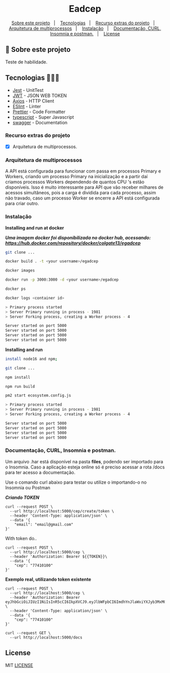 <h1 align="center">Eadcep</h1>

<p align="center">
  <a href="#about">Sobre este projeto</a>&nbsp;&nbsp;&nbsp;|&nbsp;&nbsp;&nbsp;
  <a href="#tecnologias">Tecnologias</a>&nbsp;&nbsp;&nbsp;|&nbsp;&nbsp;&nbsp;
  <a href="#recursos">Recurso extras do projeto</a>&nbsp;&nbsp;&nbsp;|&nbsp;&nbsp;&nbsp;
  <a href="#multiprocessos">Arquitetura de multiprocessos</a>&nbsp;&nbsp;&nbsp;|&nbsp;&nbsp;&nbsp;
  <a href="#instalacao">Instalação</a>&nbsp;&nbsp;&nbsp;|&nbsp;&nbsp;&nbsp;  
  <a href="#doc">Documentação, CURL, Insomnia e postman.</a>&nbsp;&nbsp;&nbsp;|&nbsp;&nbsp;&nbsp;  
  <a href="#license">License</a>
</p>

## :notebook: Sobre este projeto

<div id="about"></div>

Teste de habilidade.

## Tecnologias 🐱‍🏍🎂

<div id="tecnologias"></div>

- [Jest](https://jestjs.io/) - UnitTest
- [JWT](https://jwt.io/) - JSON WEB TOKEN
- [Axios](https://github.com/axios/axios) - HTTP Client
- [ESlint](https://eslint.org/) - Linter
- [Prettier](https://prettier.io/) - Code Formatter
- [typescript](https://www.typescriptlang.org/) - Super Javascript
- [swagger](https://swagger.io/) - Documentation

### Recurso extras do projeto

<div id="recursos"></div>

- [x] Arquitetura de multiprocessos.

### Arquitetura de multiprocessos

<div id="multiprocessos"></div>

A API está configurada para funcionar com passa em processos Primary e Workers, criando um processo Primary na inicialização e a partir daí criamos processos Workers dependendo de quantos CPU 's estão disponíveis. Isso é muito interessante para API que vão receber milhares de acessos simultâneos, pois a carga é dividida para cada processo, assim não travado, caso um processo Worker se encerre a API está configurada para criar outro.

### Instalação

<div id="instalacao"></div>

**Installing and run at docker**

**_Uma imagem docker foi disponibilizada no docker hub, acessando: https://hub.docker.com/repository/docker/colgate13/egadcep_**

```bash
git clone ...

docker build . -t <your username>/egadcep

docker images

docker run -p 3000:3000 -d <your username>/egadcep

docker ps

docker logs <container id>

> Primary process started
> Server Primary running in process - 1981
> Server Forking process, creating a Worker process - 4

Server started on port 5000
Server started on port 5000
Server started on port 5000
Server started on port 5000
```

**Installing and run**

```bash
install node16 and npm;

git clone ...

npm install

npm run build

pm2 start ecosystem.config.js

> Primary process started
> Server Primary running in process - 1981
> Server Forking process, creating a Worker process - 4

Server started on port 5000
Server started on port 5000
Server started on port 5000
Server started on port 5000
```

### Documentação, CURL, Insomnia e postman.

<div id="doc"></div>

Um arquivo .har está disponível na pasta **files**, podendo ser importado para o Insomnia. Caso a aplicação esteja online só é preciso acessar a rota /docs para ter acesso a documentação.

Use o comando curl abaixo para testar ou utilize o importando-o no Insomnia ou Postman

**_Criando TOKEN_**

```curl
curl --request POST \
  --url http://localhost:5000/cep/create/token \
  --header 'Content-Type: application/json' \
  --data '{
	"email": "email@gmail.com"
}'
```

With token do..

```curl
curl --request POST \
  --url http://localhost:5000/cep \
  --header 'Authorization: Bearer ${{TOKEN}}\
  --data '{
	"cep": "77410100"
}'
```

**Exemplo real, utilizando token existente**

```curl
curl --request POST \
  --url http://localhost:5000/cep \
  --header 'Authorization: Bearer eyJhbGciOiJIUzI1NiIsInR5cCI6IkpXVCJ9.eyJlbWFpbCI6ImdhYnJlaWxiYXJyb3MxM0BnbWFpbC5jb20iLCJpYXQiOjE2NTMzNDkyMTksImV4cCI6MTY1NTk0MTIxOSwic3ViIjoiZ2FicmVpbGJhcnJvczEzQGdtYWlsLmNvbSJ9.2PRXsa0z9_E8dL2A_h5bFKwV6uK3pE19X4N4xI1ytTI' \
  --header 'Content-Type: application/json' \
  --data '{
	"cep": "77410100"
}'
```

```curl
curl --request GET \
  --url http://localhost:5000/docs
```

## License

<div id="license"></div>

MIT [LICENSE](LICENSE.md)

